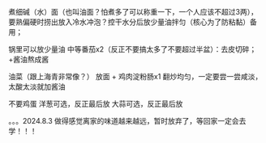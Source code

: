 煮细碱（水）面（也叫油面？怕煮多了可以称重一下，一个人应该不超过3两），要熟偏硬时捞出放入冷水冲泡？控干水分后放少量油拌匀（核心为了防粘黏）备用；

锅里可以放少量油
中等番茄x2（反正不要搞太多了不要超过半盆）：去皮切碎；
+酱油熬成酱

油菜（跟上海青非常像？）
放面 + 鸡肉淀粉肠x1
翻炒均匀，一定要尝一尝咸淡，太酸太淡就加酱油


不要鸡蛋
洋葱可选，反正最后放
大蒜可选，反正最后放


。。。2024.8.3 做得感觉离家的味道越来越远，暂时放弃了，等回家一定会去学！！！